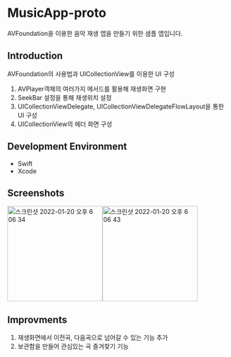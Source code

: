 # MusicApp-proto
AVFoundation을 이용한 음악 재생 앱을 만들기 위한 샘플 앱입니다.

## Introduction
AVFoundation의 사용법과 UICollectionView를 이용한 UI 구성
1. AVPlayer객체의 여러가지 메서드를 활용해 재생화면 구현
2. SeekBar 설정을 통해 재생위치 설정
3. UICollectionViewDelegate, UICollectionViewDelegateFlowLayout을 통한 UI 구성
4. UICollectionView의 헤더 화면 구성

## Development Environment
* Swift
* Xcode

## Screenshots
<img width="216" alt="스크린샷 2022-01-20 오후 6 06 34" src="https://user-images.githubusercontent.com/51810980/150310172-39978bb4-ca0f-4bbc-a271-722efc2f0370.png"><img width="216" alt="스크린샷 2022-01-20 오후 6 06 43" src="https://user-images.githubusercontent.com/51810980/150310212-d8b6a7fc-4943-4aef-8ae0-bd8d5e470e1d.png">


## Improvments
1. 재생화면에서 이전곡, 다음곡으로 넘어갈 수 있는 기능 추가
2. 보관함을 만들어 관심있는 곡 즐겨찾기 기능 
